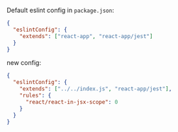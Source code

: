 Default eslint config in `package.json`:

```json
{
  "eslintConfig": {
    "extends": ["react-app", "react-app/jest"]
  }
}
```

new config:

```json
{
  "eslintConfig": {
    "extends": ["../../index.js", "react-app/jest"],
    "rules": {
      "react/react-in-jsx-scope": 0
    }
  }
}
```
